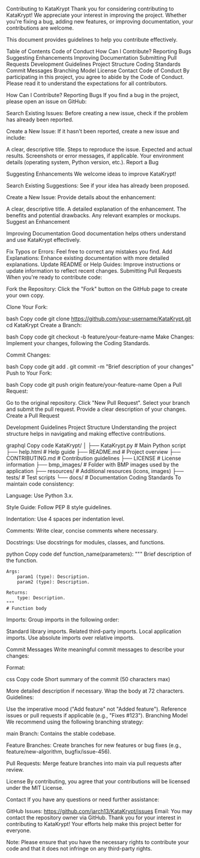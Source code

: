 Contributing to KataKrypt
Thank you for considering contributing to KataKrypt! We appreciate your interest in improving the project. Whether you're fixing a bug, adding new features, or improving documentation, your contributions are welcome.

This document provides guidelines to help you contribute effectively.

Table of Contents
Code of Conduct
How Can I Contribute?
Reporting Bugs
Suggesting Enhancements
Improving Documentation
Submitting Pull Requests
Development Guidelines
Project Structure
Coding Standards
Commit Messages
Branching Model
License
Contact
Code of Conduct
By participating in this project, you agree to abide by the Code of Conduct. Please read it to understand the expectations for all contributors.

How Can I Contribute?
Reporting Bugs
If you find a bug in the project, please open an issue on GitHub:

Search Existing Issues: Before creating a new issue, check if the problem has already been reported.

Create a New Issue: If it hasn't been reported, create a new issue and include:

A clear, descriptive title.
Steps to reproduce the issue.
Expected and actual results.
Screenshots or error messages, if applicable.
Your environment details (operating system, Python version, etc.).
Report a Bug

Suggesting Enhancements
We welcome ideas to improve KataKrypt!

Search Existing Suggestions: See if your idea has already been proposed.

Create a New Issue: Provide details about the enhancement:

A clear, descriptive title.
A detailed explanation of the enhancement.
The benefits and potential drawbacks.
Any relevant examples or mockups.
Suggest an Enhancement

Improving Documentation
Good documentation helps others understand and use KataKrypt effectively.

Fix Typos or Errors: Feel free to correct any mistakes you find.
Add Explanations: Enhance existing documentation with more detailed explanations.
Update README or Help Guides: Improve instructions or update information to reflect recent changes.
Submitting Pull Requests
When you're ready to contribute code:

Fork the Repository: Click the "Fork" button on the GitHub page to create your own copy.

Clone Your Fork:

bash
Copy code
git clone https://github.com/your-username/KataKrypt.git
cd KataKrypt
Create a Branch:

bash
Copy code
git checkout -b feature/your-feature-name
Make Changes: Implement your changes, following the Coding Standards.

Commit Changes:

bash
Copy code
git add .
git commit -m "Brief description of your changes"
Push to Your Fork:

bash
Copy code
git push origin feature/your-feature-name
Open a Pull Request:

Go to the original repository.
Click "New Pull Request".
Select your branch and submit the pull request.
Provide a clear description of your changes.
Create a Pull Request

Development Guidelines
Project Structure
Understanding the project structure helps in navigating and making effective contributions.

graphql
Copy code
KataKrypt/
│
├── KataKrypt.py         # Main Python script
├── help.html            # Help guide
├── README.md            # Project overview
├── CONTRIBUTING.md      # Contribution guidelines
├── LICENSE              # License information
├── bmp_images/          # Folder with BMP images used by the application
├── resources/           # Additional resources (icons, images)
├── tests/               # Test scripts
└── docs/                # Documentation
Coding Standards
To maintain code consistency:

Language: Use Python 3.x.

Style Guide: Follow PEP 8 style guidelines.

Indentation: Use 4 spaces per indentation level.

Comments: Write clear, concise comments where necessary.

Docstrings: Use docstrings for modules, classes, and functions.

python
Copy code
def function_name(parameters):
    """
    Brief description of the function.

    Args:
        param1 (type): Description.
        param2 (type): Description.

    Returns:
        type: Description.
    """
    # Function body
Imports: Group imports in the following order:

Standard library imports.
Related third-party imports.
Local application imports.
Use absolute imports over relative imports.

Commit Messages
Write meaningful commit messages to describe your changes:

Format:

css
Copy code
Short summary of the commit (50 characters max)

More detailed description if necessary. Wrap the body at 72 characters.
Guidelines:

Use the imperative mood ("Add feature" not "Added feature").
Reference issues or pull requests if applicable (e.g., "Fixes #123").
Branching Model
We recommend using the following branching strategy:

main Branch: Contains the stable codebase.

Feature Branches: Create branches for new features or bug fixes (e.g., feature/new-algorithm, bugfix/issue-456).

Pull Requests: Merge feature branches into main via pull requests after review.

License
By contributing, you agree that your contributions will be licensed under the MIT License.

Contact
If you have any questions or need further assistance:

GitHub Issues: https://github.com/jarch13/KataKrypt/issues
Email: You may contact the repository owner via GitHub.
Thank you for your interest in contributing to KataKrypt! Your efforts help make this project better for everyone.

Note: Please ensure that you have the necessary rights to contribute your code and that it does not infringe on any third-party rights.
